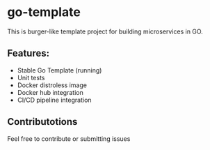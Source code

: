 # go-template

This is burger-like template project for building microservices in GO.

## Features:
- Stable Go Template (running)
- Unit tests
- Docker distroless image
- Docker hub integration
- CI/CD pipeline integration

## Contributotions

Feel free to contribute or submitting issues
